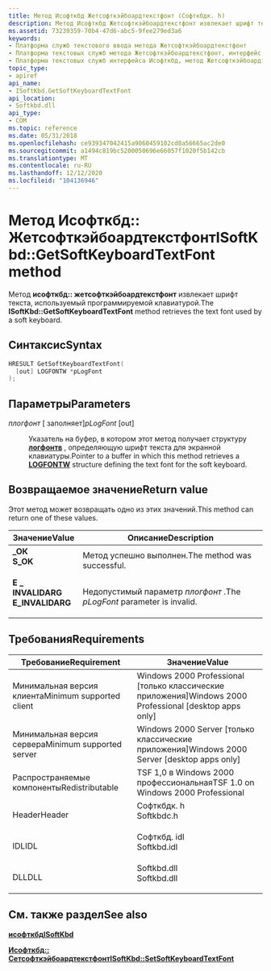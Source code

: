 ```yaml
---
title: Метод Исофткбд Жетсофткэйбоардтекстфонт (Софткбдк. h)
description: Метод Исофткбд Жетсофткэйбоардтекстфонт извлекает шрифт текста, используемый программируемой клавиатурой.
ms.assetid: 73239359-70b4-47d6-abc5-9fee279ed3a6
keywords:
- Платформа служб текстового ввода метода Жетсофткэйбоардтекстфонт
- Платформа текстовых служб метода Жетсофткэйбоардтекстфонт, интерфейс Исофткбд
- Платформа текстовых служб интерфейса Исофткбд, метод Жетсофткэйбоардтекстфонт
topic_type:
- apiref
api_name:
- ISoftKbd.GetSoftKeyboardTextFont
api_location:
- Softkbd.dll
api_type:
- COM
ms.topic: reference
ms.date: 05/31/2018
ms.openlocfilehash: ce939347042415a9060459102cd8a56665ac2de0
ms.sourcegitcommit: a1494c819bc5200050696e66057f1020f5b142cb
ms.translationtype: MT
ms.contentlocale: ru-RU
ms.lasthandoff: 12/12/2020
ms.locfileid: "104136946"
---
```

# <a name="isoftkbdgetsoftkeyboardtextfont-method"></a><span data-ttu-id="47893-106">Метод Исофткбд:: Жетсофткэйбоардтекстфонт</span><span class="sxs-lookup"><span data-stu-id="47893-106">ISoftKbd::GetSoftKeyboardTextFont method</span></span>

<span data-ttu-id="47893-107">Метод **исофткбд:: жетсофткэйбоардтекстфонт** извлекает шрифт текста, используемый программируемой клавиатурой.</span><span class="sxs-lookup"><span data-stu-id="47893-107">The **ISoftKbd::GetSoftKeyboardTextFont** method retrieves the text font used by a soft keyboard.</span></span>

## <a name="syntax"></a><span data-ttu-id="47893-108">Синтаксис</span><span class="sxs-lookup"><span data-stu-id="47893-108">Syntax</span></span>


```C++
HRESULT GetSoftKeyboardTextFont(
  [out] LOGFONTW *pLogFont
);
```



## <a name="parameters"></a><span data-ttu-id="47893-109">Параметры</span><span class="sxs-lookup"><span data-stu-id="47893-109">Parameters</span></span>

<dl> <dt>

<span data-ttu-id="47893-110">*плогфонт* \[ заполняет\]</span><span class="sxs-lookup"><span data-stu-id="47893-110">*pLogFont* \[out\]</span></span>
</dt> <dd>

<span data-ttu-id="47893-111">Указатель на буфер, в котором этот метод получает структуру [**логфонтв**](/windows/win32/api/wingdi/ns-wingdi-logfonta) , определяющую шрифт текста для экранной клавиатуры.</span><span class="sxs-lookup"><span data-stu-id="47893-111">Pointer to a buffer in which this method retrieves a [**LOGFONTW**](/windows/win32/api/wingdi/ns-wingdi-logfonta) structure defining the text font for the soft keyboard.</span></span>

</dd> </dl>

## <a name="return-value"></a><span data-ttu-id="47893-112">Возвращаемое значение</span><span class="sxs-lookup"><span data-stu-id="47893-112">Return value</span></span>

<span data-ttu-id="47893-113">Этот метод может возвращать одно из этих значений.</span><span class="sxs-lookup"><span data-stu-id="47893-113">This method can return one of these values.</span></span>



| <span data-ttu-id="47893-114">Значение</span><span class="sxs-lookup"><span data-stu-id="47893-114">Value</span></span>                                                                                        | <span data-ttu-id="47893-115">Описание</span><span class="sxs-lookup"><span data-stu-id="47893-115">Description</span></span>                                     |
|----------------------------------------------------------------------------------------------|-------------------------------------------------|
| <dl> <span data-ttu-id="47893-116"><dt>**\_ОК**</dt></span><span class="sxs-lookup"><span data-stu-id="47893-116"><dt>**S\_OK**</dt></span></span> </dl>         | <span data-ttu-id="47893-117">Метод успешно выполнен.</span><span class="sxs-lookup"><span data-stu-id="47893-117">The method was successful.</span></span><br/>           |
| <dl> <span data-ttu-id="47893-118"><dt>**E \_ INVALIDARG**</dt></span><span class="sxs-lookup"><span data-stu-id="47893-118"><dt>**E\_INVALIDARG**</dt></span></span> </dl> | <span data-ttu-id="47893-119">Недопустимый параметр *плогфонт* .</span><span class="sxs-lookup"><span data-stu-id="47893-119">The *pLogFont* parameter is invalid.</span></span><br/> |



 

## <a name="requirements"></a><span data-ttu-id="47893-120">Требования</span><span class="sxs-lookup"><span data-stu-id="47893-120">Requirements</span></span>



| <span data-ttu-id="47893-121">Требование</span><span class="sxs-lookup"><span data-stu-id="47893-121">Requirement</span></span> | <span data-ttu-id="47893-122">Значение</span><span class="sxs-lookup"><span data-stu-id="47893-122">Value</span></span> |
|-------------------------------------|----------------------------------------------------------------------------------------|
| <span data-ttu-id="47893-123">Минимальная версия клиента</span><span class="sxs-lookup"><span data-stu-id="47893-123">Minimum supported client</span></span><br/> | <span data-ttu-id="47893-124">Windows 2000 Professional \[только классические приложения\]</span><span class="sxs-lookup"><span data-stu-id="47893-124">Windows 2000 Professional \[desktop apps only\]</span></span><br/>                             |
| <span data-ttu-id="47893-125">Минимальная версия сервера</span><span class="sxs-lookup"><span data-stu-id="47893-125">Minimum supported server</span></span><br/> | <span data-ttu-id="47893-126">Windows 2000 Server \[только классические приложения\]</span><span class="sxs-lookup"><span data-stu-id="47893-126">Windows 2000 Server \[desktop apps only\]</span></span><br/>                                   |
| <span data-ttu-id="47893-127">Распространяемые компоненты</span><span class="sxs-lookup"><span data-stu-id="47893-127">Redistributable</span></span><br/>          | <span data-ttu-id="47893-128">TSF 1,0 в Windows 2000 профессиональная</span><span class="sxs-lookup"><span data-stu-id="47893-128">TSF 1.0 on Windows 2000 Professional</span></span><br/>                                        |
| <span data-ttu-id="47893-129">Header</span><span class="sxs-lookup"><span data-stu-id="47893-129">Header</span></span><br/>                   | <dl> <span data-ttu-id="47893-130"><dt>Софткбдк. h</dt></span><span class="sxs-lookup"><span data-stu-id="47893-130"><dt>Softkbdc.h</dt></span></span> </dl>  |
| <span data-ttu-id="47893-131">IDL</span><span class="sxs-lookup"><span data-stu-id="47893-131">IDL</span></span><br/>                      | <dl> <span data-ttu-id="47893-132"><dt>Софткбд. idl</dt></span><span class="sxs-lookup"><span data-stu-id="47893-132"><dt>Softkbd.idl</dt></span></span> </dl> |
| <span data-ttu-id="47893-133">DLL</span><span class="sxs-lookup"><span data-stu-id="47893-133">DLL</span></span><br/>                      | <dl> <span data-ttu-id="47893-134"><dt>Softkbd.dll</dt></span><span class="sxs-lookup"><span data-stu-id="47893-134"><dt>Softkbd.dll</dt></span></span> </dl> |



## <a name="see-also"></a><span data-ttu-id="47893-135">См. также раздел</span><span class="sxs-lookup"><span data-stu-id="47893-135">See also</span></span>

<dl> <dt>

[<span data-ttu-id="47893-136">**исофткбд**</span><span class="sxs-lookup"><span data-stu-id="47893-136">**ISoftKbd**</span></span>](isoftkbd.md)
</dt> <dt>

[<span data-ttu-id="47893-137">**Исофткбд:: Сетсофткэйбоардтекстфонт**</span><span class="sxs-lookup"><span data-stu-id="47893-137">**ISoftKbd::SetSoftKeyboardTextFont**</span></span>](isoftkbd-setsoftkeyboardtextfont.md)
</dt> </dl>

 

